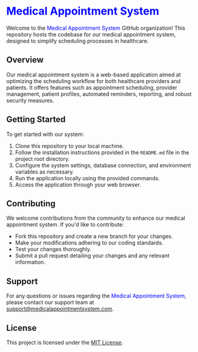 # <span style="color:blue">Medical Appointment System</span>

Welcome to the <span style="color:blue">Medical Appointment System</span> GitHub organization! This repository hosts the codebase for our medical appointment system, designed to simplify scheduling processes in healthcare.

## Overview

Our medical appointment system is a web-based application aimed at optimizing the scheduling workflow for both healthcare providers and patients. It offers features such as appointment scheduling, provider management, patient profiles, automated reminders, reporting, and robust security measures.

## Getting Started

To get started with our system:

1. Clone this repository to your local machine.
2. Follow the installation instructions provided in the `README.md` file in the project root directory.
3. Configure the system settings, database connection, and environment variables as necessary.
4. Run the application locally using the provided commands.
5. Access the application through your web browser.

## Contributing

We welcome contributions from the community to enhance our medical appointment system. If you'd like to contribute:

- Fork this repository and create a new branch for your changes.
- Make your modifications adhering to our coding standards.
- Test your changes thoroughly.
- Submit a pull request detailing your changes and any relevant information.

## Support

For any questions or issues regarding the <span style="color:blue">Medical Appointment System</span>, please contact our support team at [support@medicalappointmentsystem.com](mailto:support@medicalappointmentsystem.com).

## License

This project is licensed under the [MIT License](LICENSE).
